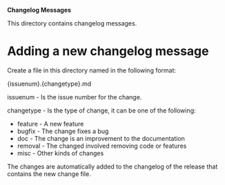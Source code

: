 **Changelog Messages**

This directory contains changelog messages.

# Adding a new changelog message

Create a file in this directory named in the following format:

{issuenum}.{changetype}.md

issuenum - Is the issue number for the change.

changetype - Is the type of change, it can be one of the following:

- feature - A new feature
- bugfix - The change fixes a bug
- doc - The change is an improvement to the documentation
- removal - The changed involved removing code or features
- misc - Other kinds of changes

The changes are automatically added to the changelog of the release that contains
the new change file.